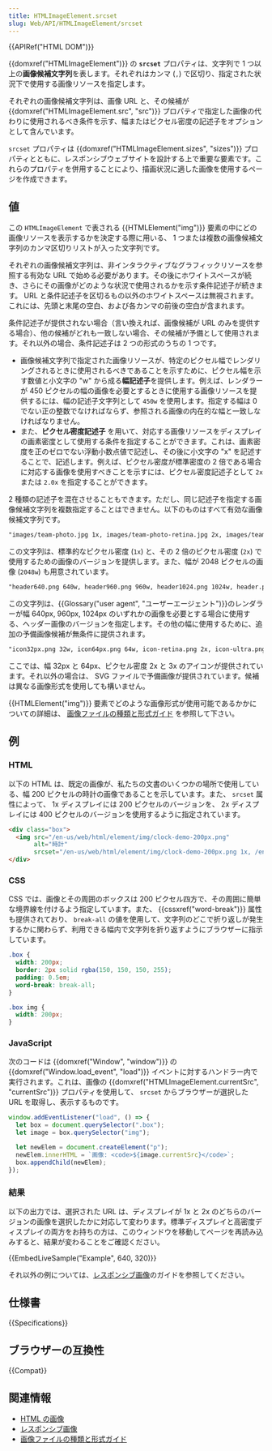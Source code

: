 ```yaml
---
title: HTMLImageElement.srcset
slug: Web/API/HTMLImageElement/srcset
---
```


{{APIRef("HTML DOM")}}

{{domxref("HTMLImageElement")}} の **`srcset`** プロパティは、文字列で 1 つ以上の**画像候補文字列**を表します。それぞれはカンマ (`,`) で区切り、指定された状況下で使用する画像リソースを指定します。

それぞれの画像候補文字列は、画像 URL と、その候補が {{domxref("HTMLImageElement.src", "src")}} プロパティで指定した画像の代わりに使用されるべき条件を示す、幅またはピクセル密度の記述子をオプションとして含んでいます。

`srcset` プロパティは {{domxref("HTMLImageElement.sizes", "sizes")}} プロパティとともに、レスポンシブウェブサイトを設計する上で重要な要素です。これらのプロパティを併用することにより、描画状況に適した画像を使用するページを作成できます。

## 値

この `HTMLImageElement` で表される {{HTMLElement("img")}} 要素の中にどの画像リソースを表示するかを決定する際に用いる、 1 つまたは複数の画像候補文字列のカンマ区切りリストが入った文字列です。

それぞれの画像候補文字列は、非インタラクティブなグラフィックリソースを参照する有効な URL で始める必要があります。その後にホワイトスペースが続き、さらにその画像がどのような状況で使用されるかを示す条件記述子が続きます。 URL と条件記述子を区切るもの以外のホワイトスペースは無視されます。これには、先頭と末尾の空白、および各カンマの前後の空白が含まれます。

条件記述子が提供されない場合（言い換えれば、画像候補が URL のみを提供する場合）、他の候補がどれも一致しない場合、その候補が予備として使用されます。それ以外の場合、条件記述子は 2 つの形式のうちの 1 つです。

- 画像候補文字列で指定された画像リソースが、特定のピクセル幅でレンダリングされるときに使用されるべきであることを示すために、ピクセル幅を示す数値と小文字の "w" から成る**幅記述子**を提供します。例えば、レンダラーが 450 ピクセルの幅の画像を必要とするときに使用する画像リソースを提供するには、幅の記述子文字列として `450w` を使用します。指定する幅は 0 でない正の整数でなければならず、参照される画像の内在的な幅と一致しなければなりません。
- また、**ピクセル密度記述子** を用いて、対応する画像リソースをディスプレイの画素密度として使用する条件を指定することができます。これは、画素密度を正のゼロでない浮動小数点値で記述し、その後に小文字の "x" を記述することで、記述します。例えば、ピクセル密度が標準密度の 2 倍である場合に対応する画像を使用すべきことを示すには、ピクセル密度記述子として `2x` または `2.0x` を指定することができます。

2 種類の記述子を混在させることもできます。ただし、同じ記述子を指定する画像候補文字列を複数指定することはできません。以下のものはすべて有効な画像候補文字列です。

```html
"images/team-photo.jpg 1x, images/team-photo-retina.jpg 2x, images/team-photo-full.jpg 2048w"
```

この文字列は、標準的なピクセル密度 (`1x`) と、その 2 倍のピクセル密度 (`2x`) で使用するための画像のバージョンを提供します。また、幅が 2048 ピクセルの画像 (`2048w`) も用意されています。

```html
"header640.png 640w, header960.png 960w, header1024.png 1024w, header.png"
```

この文字列は、{{Glossary("user agent", "ユーザーエージェント")}}のレンダラーが幅 640px, 960px, 1024px のいずれかの画像を必要とする場合に使用する、ヘッダー画像のバージョンを指定します。その他の幅に使用するために、追加の予備画像候補が無条件に提供されます。

```html
"icon32px.png 32w, icon64px.png 64w, icon-retina.png 2x, icon-ultra.png 3x, icon.svg"
```

ここでは、幅 32px と 64px、ピクセル密度 2x と 3x のアイコンが提供されています。それ以外の場合は、 SVG ファイルで予備画像が提供されています。候補は異なる画像形式を使用しても構いません。

{{HTMLElement("img")}} 要素でどのような画像形式が使用可能であるかかについての詳細は、 [画像ファイルの種類と形式ガイド](/ja/docs/Web/Media/Formats/Image_types) を参照して下さい。

## 例

### HTML

以下の HTML は、既定の画像が、私たちの文書のいくつかの場所で使用している、幅 200 ピクセルの時計の画像であることを示しています。また、 `srcset` 属性によって、 1x ディスプレイには 200 ピクセルのバージョンを、 2x ディスプレイには 400 ピクセルのバージョンを使用するように指定されています。

```html
<div class="box">
  <img src="/en-us/web/html/element/img/clock-demo-200px.png"
       alt="時計"
       srcset="/en-us/web/html/element/img/clock-demo-200px.png 1x, /en-us/web/html/element/img/clock-demo-400px.png 2x">
</div>
```

### CSS

CSS では、画像とその周囲のボックスは 200 ピクセル四方で、その周囲に簡単な境界線を付けるよう指定しています。また、 {{cssxref("word-break")}} 属性も提供されており、 `break-all` の値を使用して、文字列のどこで折り返しが発生するかに関わらず、利用できる幅内で文字列を折り返すようにブラウザーに指示しています。

```css
.box {
  width: 200px;
  border: 2px solid rgba(150, 150, 150, 255);
  padding: 0.5em;
  word-break: break-all;
}

.box img {
  width: 200px;
}
```

### JavaScript

次のコードは {{domxref("Window", "window")}} の {{domxref("Window.load_event", "load")}} イベントに対するハンドラー内で実行されます。これは、画像の {{domxref("HTMLImageElement.currentSrc", "currentSrc")}} プロパティを使用して、 `srcset` からブラウザーが選択した URL を取得し、表示するものです。

```js
window.addEventListener("load", () => {
  let box = document.querySelector(".box");
  let image = box.querySelector("img");

  let newElem = document.createElement("p");
  newElem.innerHTML = `画像: <code>${image.currentSrc}</code>`;
  box.appendChild(newElem);
});
```

### 結果

以下の出力では、選択された URL は、ディスプレイが 1x と 2x のどちらのバージョンの画像を選択したかに対応して変わります。標準ディスプレイと高密度ディスプレイの両方をお持ちの方は、このウィンドウを移動してページを再読み込みすると、結果が変わることをご確認ください。

{{EmbedLiveSample("Example", 640, 320)}}

それ以外の例については、[レスポンシブ画像](/ja/docs/Learn/HTML/Multimedia_and_embedding/Responsive_images)のガイドを参照してください。

## 仕様書

{{Specifications}}

## ブラウザーの互換性

{{Compat}}

## 関連情報

- [HTML の画像](/ja/docs/Learn/HTML/Multimedia_and_embedding/Images_in_HTML)
- [レスポンシブ画像](/ja/docs/Learn/HTML/Multimedia_and_embedding/Responsive_images)
- [画像ファイルの種類と形式ガイド](/ja/docs/Web/Media/Formats/Image_types)
